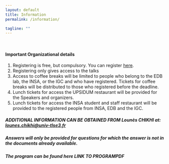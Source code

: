 ```yaml
---
layout: default
title: Information
permalink: /information/

tagline: ""
---
```


<br/>

#### Important Organizational details

1. Registering is free, but compulsory. You can register <a href="https://forms.gle/zBnh2z4x8ToCbUKm7">here</a>. 
2. Registering only gives access to the talks  
3. Access to coffee breaks will be limited to people who belong to the EDB lab, the INSA, or the IGC and who have registered. Tickets for coffee breaks will be distributed to those who registered before the deadline.  
3. Lunch tickets for access the UPSIDUM restaurant will be provided for the Speakers and organizers.  
4. Lunch tickets for access the INSA student and staff restaurant will be provided to the registered people from INSA, EDB and the IGC.

##### ADDITIONAL INFORMATION CAN BE OBTAINED FROM Lounès CHIKHI at: lounes.chikhi@univ-tlse3.fr

##### Answers will only be provided for questions for which the answer is not in the documents already available.

##### The program can be found here LINK TO PROGRAMPDF
